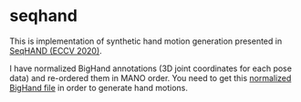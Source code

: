 # seqhand
This is implementation of synthetic hand motion generation presented in [SeqHAND (ECCV 2020)](https://www.ecva.net/papers/eccv_2020/papers_ECCV/papers/123570120.pdf).

I have normalized BigHand annotations (3D joint coordinates for each pose data) and re-ordered them in MANO order.
You need to get this [normalized BigHand file](https://drive.google.com/file/d/13iiZDkxA3hCR6l4L4Em2Dxo6jBTvkBLM/view?usp=sharing) in order to generate hand motions.
